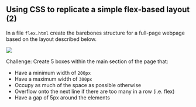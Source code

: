 ## Using CSS to replicate a simple flex-based layout (2)

In a file `flex.html` create the barebones structure for a full-page webpage based on the layout described below.

![](./images/page.PNG)

Challenge: Create 5 boxes within the main section of the page that:
 * Have a minimum width of `200px`
 * Have a maximum width of `300px`
 * Occupy as much of the space as possible otherwise
 * Overflow onto the next line if there are too many in a row (i.e. flex)
 * Have a gap of 5px around the elements
